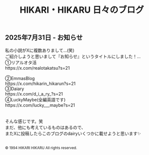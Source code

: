 <!DOCTYPE html>
<html lang="ja">
<head>
  <meta charset="UTF-8">
  <title>2025年7月31日 - お知らせ</title>
  <link rel="stylesheet" href="../style.css"> <!-- 共通CSSの読み込み -->
</head>
<body>
  <header>
    <h1>HIKARI・HIKARU 日々のブログ</h1>
  </header>
  <main>
    <h2>2025年7月31日 - お知らせ</h2>
    <p>
      私の小説がXに複数ありまして...(笑)<br>
      ご紹介しようと思いまして『お知らせ』というタイトルにしました！...<br>
      ①リアルオタ活<br>
      https://x.com/realotakatsu?s=21<br>
      <br>
      ②EmmasBlog<br>
      https://x.com/hikarin_hikarun?s=21<br>
      ③Daiary<br>
      https://x.com/d_i_a_ry_?s=21<br>
      ④LuckyMaybe(全編英語です)<br>
      https://x.com/lucky___maybe?s=21<br>
      <br><br>
      そんな感じです。笑<br>
      まだ、他にも考えているものはあるので、<br>
      またXに投稿したらこのブログのdairyいくつかに載せようと思います✨<br><br>
    </p>
  </main>
  <footer>
    <small>&copy; 1994 HIKARI HIKARU All rights reserved.</small>
  </footer>
</body>
</html>
